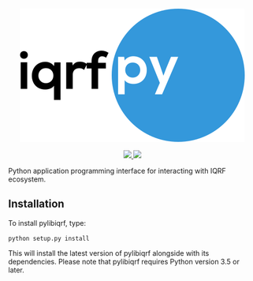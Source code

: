 <p align="center">
    <img src="https://raw.githubusercontent.com/iqrfsdk/pylibiqrf/master/artwork/logo.png">
</p>

<p align="center">
    <a href="https://travis-ci.org/iqrfsdk/pylibiqrf">
        <img src="https://travis-ci.org/iqrfsdk/pylibiqrf.svg?branch=master">
    </a>
    <a href="https://github.com/iqrfsdk/pylibiqrf/blob/master/license.txt">
      <img src="https://img.shields.io/:license-apache2-blue.svg">
    </a>
</p>

Python application programming interface for interacting with IQRF ecosystem.

## Installation

To install pylibiqrf, type:

```
python setup.py install
```

This will install the latest version of pylibiqrf alongside with its dependencies.
Please note that pylibiqrf requires Python version 3.5 or later.
